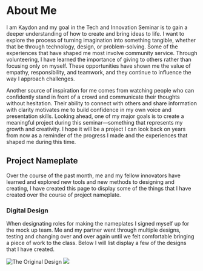 

# About Me
I am Kaydon and my goal in the Tech and Innovation Seminar is to gain a deeper understanding of how to create and bring ideas to life. I want to explore the process of turning imagination into something tangible, whether that be through technology, design, or problem-solving. Some of the experiences that have shaped me most involve community service. Through volunteering, I have learned the importance of giving to others rather than focusing only on myself. These opportunities have shown me the value of empathy, responsibility, and teamwork, and they continue to influence the way I approach challenges.

Another source of inspiration for me comes from watching people who can confidently stand in front of a crowd and communicate their thoughts without hesitation. Their ability to connect with others and share information with clarity motivates me to build confidence in my own voice and presentation skills. Looking ahead, one of my major goals is to create a meaningful project during this seminar—something that represents my growth and creativity. I hope it will be a project I can look back on years from now as a reminder of the progress I made and the experiences that shaped me during this time.



## Project Nameplate
Over the course of the past month, me and my fellow innovators have learned and explored new tools and new methods to designing and creating, I have created this page to display some of the things that I have created over the course of project nameplate.

### Digital Design
When designating roles for making the nameplates I signed myself up for the mock up team. Me and my partner went through multiple designs, testing and changing over and over again until we felt comfortable bringing a piece of work to the class. Below I will list display a few of the designs that I have created.


![The Original Design](<img width="959" height="242" alt="Screenshot 2025-09-25 at 7 34 43 PM" src="https://github.com/user-attachments/assets/cde69524-79a7-429f-8833-49770b10255c" />)
![](<img width="578" height="143" alt="Screenshot 2025-09-25 at 8 58 54 PM" src="https://github.com/user-attachments/assets/f38eb2fe-c8bd-4075-8802-38394aa561bd" />)




